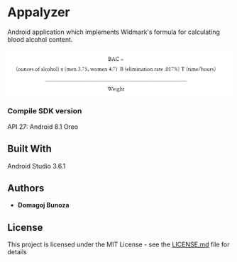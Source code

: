 # Appalyzer

Android application which implements Widmark's formula for calculating blood alcohol content.

![](bac.png)

### Compile SDK version

API 27: Android 8.1 Oreo

## Built With

Android Studio 3.6.1

## Authors

* **Domagoj Bunoza**

## License

This project is licensed under the MIT License - see the [LICENSE.md](LICENSE.md) file for details

